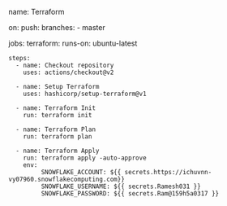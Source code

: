 name: Terraform

on:
  push:
    branches:
      - master

jobs:
  terraform:
    runs-on: ubuntu-latest

    steps:
      - name: Checkout repository
        uses: actions/checkout@v2

      - name: Setup Terraform
        uses: hashicorp/setup-terraform@v1

      - name: Terraform Init
        run: terraform init

      - name: Terraform Plan
        run: terraform plan

      - name: Terraform Apply
        run: terraform apply -auto-approve
        env:
             SNOWFLAKE_ACCOUNT: ${{ secrets.https://ichuvnn-vy07960.snowflakecomputing.com}}
             SNOWFLAKE_USERNAME: ${{ secrets.Ramesh031 }}
             SNOWFLAKE_PASSWORD: ${{ secrets.Ram@159h5a0317 }}
